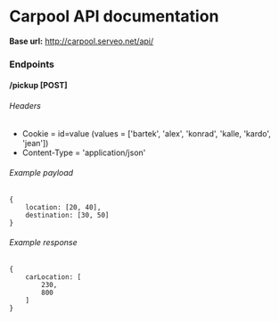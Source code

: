 # Carpool API documentation
**Base url:** http://carpool.serveo.net/api/


### Endpoints

#### /pickup [POST]

###### Headers
* Cookie = id=value (values = ['bartek', 'alex', 'konrad', 'kalle, 'kardo', 'jean'])
* Content-Type = 'application/json'

###### Example payload
    {
        location: [20, 40],
        destination: [30, 50]
    }
 
###### Example response
    {
        carLocation: [
            230,
            800
        ]
    }
 
